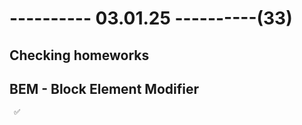 # ---------- 03.01.25 ----------(33)

## Checking homeworks

## BEM - Block Element Modifier

     ✅
